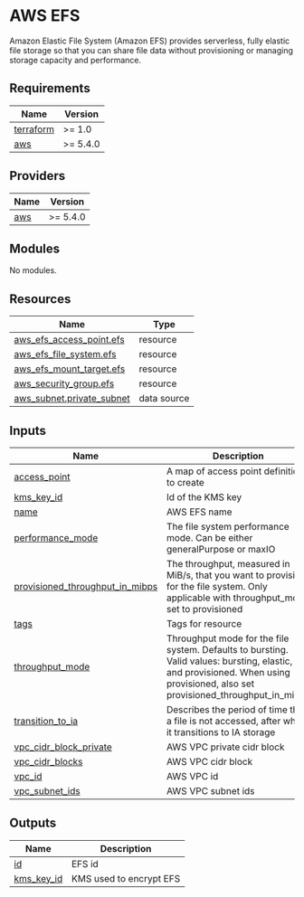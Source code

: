 # AWS EFS
Amazon Elastic File System (Amazon EFS) provides serverless, fully elastic file storage so that you can share file data without provisioning or managing storage capacity and performance. 
<!-- BEGIN_TF_DOCS -->
## Requirements

| Name | Version |
|------|---------|
| <a name="requirement_terraform"></a> [terraform](#requirement\_terraform) | >= 1.0 |
| <a name="requirement_aws"></a> [aws](#requirement\_aws) | >= 5.4.0 |

## Providers

| Name | Version |
|------|---------|
| <a name="provider_aws"></a> [aws](#provider\_aws) | >= 5.4.0 |

## Modules

No modules.

## Resources

| Name | Type |
|------|------|
| [aws_efs_access_point.efs](https://registry.terraform.io/providers/hashicorp/aws/latest/docs/resources/efs_access_point) | resource |
| [aws_efs_file_system.efs](https://registry.terraform.io/providers/hashicorp/aws/latest/docs/resources/efs_file_system) | resource |
| [aws_efs_mount_target.efs](https://registry.terraform.io/providers/hashicorp/aws/latest/docs/resources/efs_mount_target) | resource |
| [aws_security_group.efs](https://registry.terraform.io/providers/hashicorp/aws/latest/docs/resources/security_group) | resource |
| [aws_subnet.private_subnet](https://registry.terraform.io/providers/hashicorp/aws/latest/docs/data-sources/subnet) | data source |

## Inputs

| Name | Description | Type | Default | Required |
|------|-------------|------|---------|:--------:|
| <a name="input_access_point"></a> [access\_point](#input\_access\_point) | A map of access point definitions to create | `set(string)` | `[]` | no |
| <a name="input_kms_key_id"></a> [kms\_key\_id](#input\_kms\_key\_id) | Id of the KMS key | `string` | `null` | no |
| <a name="input_name"></a> [name](#input\_name) | AWS EFS name | `string` | `"armonik-efs"` | no |
| <a name="input_performance_mode"></a> [performance\_mode](#input\_performance\_mode) | The file system performance mode. Can be either generalPurpose or maxIO | `string` | `"generalPurpose"` | no |
| <a name="input_provisioned_throughput_in_mibps"></a> [provisioned\_throughput\_in\_mibps](#input\_provisioned\_throughput\_in\_mibps) | The throughput, measured in MiB/s, that you want to provision for the file system. Only applicable with throughput\_mode set to provisioned | `number` | `null` | no |
| <a name="input_tags"></a> [tags](#input\_tags) | Tags for resource | `any` | `{}` | no |
| <a name="input_throughput_mode"></a> [throughput\_mode](#input\_throughput\_mode) | Throughput mode for the file system. Defaults to bursting. Valid values: bursting, elastic, and provisioned. When using provisioned, also set provisioned\_throughput\_in\_mibps | `string` | `"bursting"` | no |
| <a name="input_transition_to_ia"></a> [transition\_to\_ia](#input\_transition\_to\_ia) | Describes the period of time that a file is not accessed, after which it transitions to IA storage | `string` | `null` | no |
| <a name="input_vpc_cidr_block_private"></a> [vpc\_cidr\_block\_private](#input\_vpc\_cidr\_block\_private) | AWS VPC private cidr block | `set(string)` | n/a | yes |
| <a name="input_vpc_cidr_blocks"></a> [vpc\_cidr\_blocks](#input\_vpc\_cidr\_blocks) | AWS VPC cidr block | `set(string)` | n/a | yes |
| <a name="input_vpc_id"></a> [vpc\_id](#input\_vpc\_id) | AWS VPC id | `string` | n/a | yes |
| <a name="input_vpc_subnet_ids"></a> [vpc\_subnet\_ids](#input\_vpc\_subnet\_ids) | AWS VPC subnet ids | `set(string)` | n/a | yes |

## Outputs

| Name | Description |
|------|-------------|
| <a name="output_id"></a> [id](#output\_id) | EFS id |
| <a name="output_kms_key_id"></a> [kms\_key\_id](#output\_kms\_key\_id) | KMS used to encrypt EFS |
<!-- END_TF_DOCS -->
